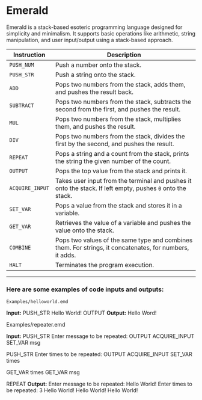# Emerald

Emerald is a stack-based esoteric programming language designed for simplicity and minimalism. It supports basic operations like arithmetic, string manipulation, and user input/output using a stack-based approach.

| Instruction    | Description                                                                 |
| -------------- | --------------------------------------------------------------------------- |
| `PUSH_NUM`     | Push a number onto the stack.                                                |
| `PUSH_STR`     | Push a string onto the stack.                                                |
| `ADD`          | Pops two numbers from the stack, adds them, and pushes the result back.     |
| `SUBTRACT`     | Pops two numbers from the stack, subtracts the second from the first, and pushes the result. |
| `MUL`          | Pops two numbers from the stack, multiplies them, and pushes the result.   |
| `DIV`          | Pops two numbers from the stack, divides the first by the second, and pushes the result. |
| `REPEAT`       | Pops a string and a count from the stack, prints the string the given number of the count. |
| `OUTPUT`       | Pops the top value from the stack and prints it.                             |
| `ACQUIRE_INPUT`| Takes user input from the terminal and pushes it onto the stack. If left empty, pushes `0` onto the stack. |
| `SET_VAR`      | Pops a value from the stack and stores it in a variable.                     |
| `GET_VAR`      | Retrieves the value of a variable and pushes the value onto the stack.             |
| `COMBINE`      | Pops two values of the same type and combines them. For strings, it concatenates, for numbers, it adds. |
| `HALT`         | Terminates the program execution.                                           |

---

### Here are some examples of code inputs and outputs:

`Examples/helloworld.emd`

**Input:**
PUSH_STR Hello World!
OUTPUT
**Output:**
Hello Word!

Examples/repeater.emd

**Input:**
PUSH_STR Enter message to be repeated: 
OUTPUT
ACQUIRE_INPUT
SET_VAR msg

PUSH_STR Enter times to be repeated:
OUTPUT
ACQUIRE_INPUT
SET_VAR times

GET_VAR times
GET_VAR msg

REPEAT
**Output:**
Enter message to be repeated: Hello World!
Enter times to be repeated: 3
Hello World! Hello World! Hello World!
